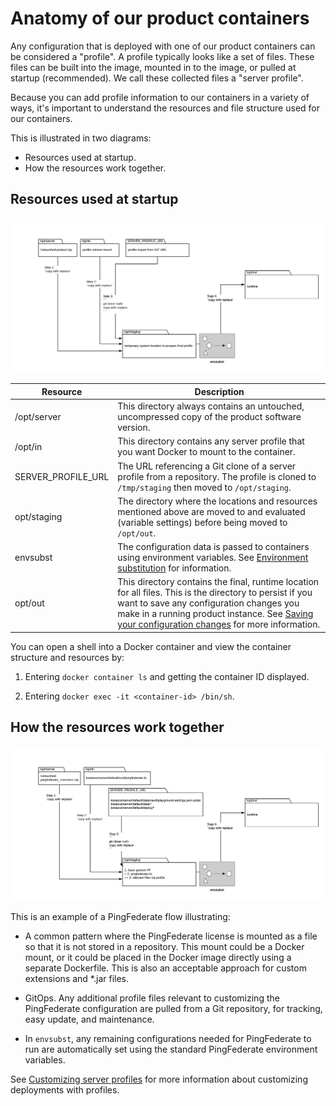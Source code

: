 # Anatomy of our product containers

Any configuration that is deployed with one of our product containers can be considered a "profile". A profile typically looks like a set of files. These files can be built into the image, mounted in to the image, or pulled at startup (recommended). We call these collected files a "server profile".

Because you can add profile information to our containers in a variety of ways, it's important to understand the resources and file structure used for our containers.

This is illustrated in two diagrams:

* Resources used at startup.
* How the resources work together.

## Resources used at startup

![generic-ping-container-anatomy](images/ping-container-startup-anatomy.png)

| Resource | Description |
| --- | --- |
| /opt/server | This directory always contains an untouched, uncompressed copy of the product software version. |
|/opt/in | This directory contains any server profile that you want Docker to mount to the container. |
| SERVER_PROFILE_URL | The URL referencing a Git clone of a server profile from a repository. The profile is cloned to `/tmp/staging` then moved to `/opt/staging`. |
| opt/staging | The directory where the locations and resources mentioned above are moved to and evaluated (variable settings) before being moved to `/opt/out`. |
| envsubst | The configuration data is passed to containers using environment variables. See [Environment substitution](profilesSubstitution.md) for information. |
| opt/out | This directory contains the final, runtime location for all files. This is the directory to persist if you want to save any configuration changes you make in a running product instance. See [Saving your configuration changes](saveConfigs.md) for more information. |

You can open a shell into a Docker container and view the container structure and resources by:

1. Entering `docker container ls` and getting the container ID displayed.

2. Entering `docker exec -it <container-id> /bin/sh`.

## How the resources work together

![profile-file-layering-example](images/profile-file-layering.png)

This is an example of a PingFederate flow illustrating: 

* A common pattern where the PingFederate license is mounted as a file so that it is not stored in a repository. This mount could be a Docker mount, or it could be placed in the Docker image directly using a separate Dockerfile. This is also an acceptable approach for custom extensions and *.jar files.

* GitOps. Any additional profile files relevant to customizing the PingFederate configuration are pulled from a Git repository, for tracking, easy update, and maintenance. 

* In `envsubst`, any remaining configurations needed for PingFederate to run are automatically set using the standard PingFederate environment variables.

See [Customizing server profiles](profiles.md) for more information about customizing deployments with profiles.